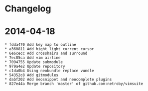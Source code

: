 # Changelog

# 2014-04-18
    * fdda470 Add key map to outline
    * a360811 Add hight light current cursor
    * 6e6cecc Add crosshairs and surround
    * 7ec85ca Add vim airline
    * 7094755 Update submodule
    * 979a4e2 Update repository
    * c1da0b4 Using neobundle replace vundle
    * 54352c8 Add gitmodules
    * dabf202 Add neosnippet and neocomplete plugins
    * 827e44a Merge branch 'master' of github.com:netroby/vimsuite
